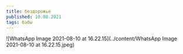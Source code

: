 ```yaml
---
title: бездорожье
published: 10.08.2021
tags: бабы
---
```


![WhatsApp Image 2021-08-10 at 16.22.15](../content/WhatsApp Image 2021-08-10 at 16.22.15.jpeg)